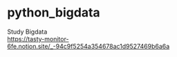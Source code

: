 # python_bigdata
 Study Bigdata  
https://tasty-monitor-6fe.notion.site/_-94c9f5254a354678ac1d9527469b6a6a